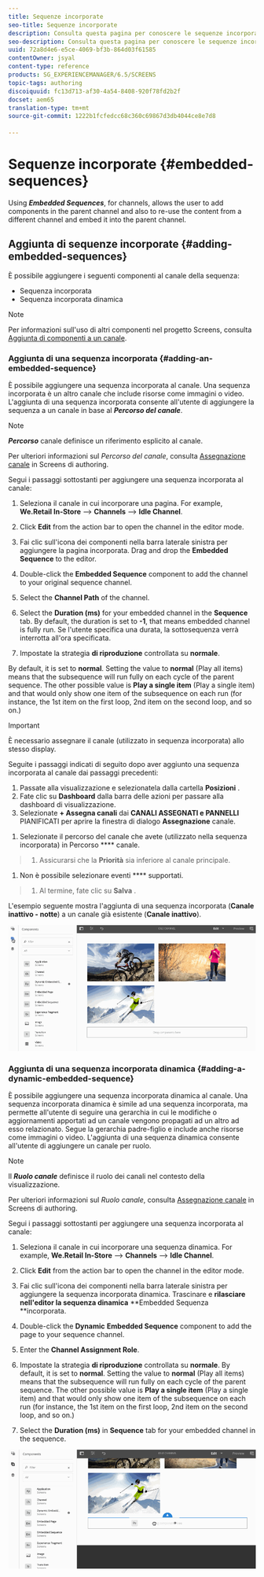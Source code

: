 ```yaml
---
title: Sequenze incorporate
seo-title: Sequenze incorporate
description: Consulta questa pagina per conoscere le sequenze incorporate per i canali che consentono all'utente di aggiungere i componenti nel canale padre e di riutilizzare il contenuto proveniente da un canale diverso e incorporarlo nel canale padre.
seo-description: Consulta questa pagina per conoscere le sequenze incorporate per i canali che consentono all'utente di aggiungere i componenti nel canale padre e di riutilizzare il contenuto proveniente da un canale diverso e incorporarlo nel canale padre.
uuid: 72a8d4e6-e5ce-4069-bf3b-864d03f61585
contentOwner: jsyal
content-type: reference
products: SG_EXPERIENCEMANAGER/6.5/SCREENS
topic-tags: authoring
discoiquuid: fc13d713-af30-4a54-8408-920f78fd2b2f
docset: aem65
translation-type: tm+mt
source-git-commit: 1222b1fcfedcc68c360c69867d3db4044ce8e7d8

---
```



# Sequenze incorporate {#embedded-sequences}

Using ***Embedded Sequences***, for channels, allows the user to add components in the parent channel and also to re-use the content from a different channel and embed it into the parent channel.

## Aggiunta di sequenze incorporate {#adding-embedded-sequences}

È possibile aggiungere i seguenti componenti al canale della sequenza:

* Sequenza incorporata
* Sequenza incorporata dinamica

>[!NOTE]
>
>Per informazioni sull&#39;uso di altri componenti nel progetto Screens, consulta [Aggiunta di componenti a un canale](adding-components-to-a-channel.md).

### Aggiunta di una sequenza incorporata {#adding-an-embedded-sequence}

È possibile aggiungere una sequenza incorporata al canale. Una sequenza incorporata è un altro canale che include risorse come immagini o video. L&#39;aggiunta di una sequenza incorporata consente all&#39;utente di aggiungere la sequenza a un canale in base al ***Percorso del canale***.

>[!NOTE]
>
>***Percorso*** canale definisce un riferimento esplicito al canale.
>
>Per ulteriori informazioni sul *Percorso del canale*, consulta [Assegnazione canale](channel-assignment.md) in Screens di authoring.

Segui i passaggi sottostanti per aggiungere una sequenza incorporata al canale:

1. Seleziona il canale in cui incorporare una pagina. For example, **We.Retail In-Store** --> **Channels** --> **Idle Channel**.

1. Click **Edit** from the action bar to open the channel in the editor mode.
1. Fai clic sull&#39;icona dei componenti nella barra laterale sinistra per aggiungere la pagina incorporata. Drag and drop the **Embedded Sequence** to the editor.
1. Double-click the **Embedded Sequence** component to add the channel to your original sequence channel.
1. Select the **Channel Path** of the channel.
1. Select the **Duration (ms)** for your embedded channel in the **Sequence** tab. By default, the duration is set to **-1**, that means embedded channel is fully run. Se l&#39;utente specifica una durata, la sottosequenza verrà interrotta all&#39;ora specificata.

1. Impostate la strategia **di riproduzione** controllata su **normale**.

By default, it is set to **normal**. Setting the value to **normal** (Play all items) means that the subsequence will run fully on each cycle of the parent sequence. The other possible value is **Play a single item** (Play a single item) and that would only show one item of the subsequence on each run (for instance, the 1st item on the first loop, 2nd item on the second loop, and so on.)

>[!IMPORTANT]
>È necessario assegnare il canale (utilizzato in sequenza incorporata) allo stesso display.
>
>Seguite i passaggi indicati di seguito dopo aver aggiunto una sequenza incorporata al canale dai passaggi precedenti:
>
>1. Passate alla visualizzazione e selezionatela dalla cartella **Posizioni** .
>1. Fate clic su **Dashboard** dalla barra delle azioni per passare alla dashboard di visualizzazione.
>1. Selezionate **+ Assegna canali** dai **CANALI ASSEGNATI e PANNELLI** PIANIFICATI per aprire la finestra di dialogo **Assegnazione** canale.
   >
   >
1. Selezionate il percorso del canale che avete (utilizzato nella sequenza incorporata) in Percorso **** canale.
>1. Assicurarsi che la **Priorità** sia inferiore al canale principale.
   >
   >
1. Non è possibile selezionare eventi **** supportati.
>1. Al termine, fate clic su **Salva** .
>



L&#39;esempio seguente mostra l&#39;aggiunta di una sequenza incorporata (**Canale inattivo - notte**) a un canale già esistente (**Canale inattivo**).

![new2](assets/new2.gif)

### Aggiunta di una sequenza incorporata dinamica {#adding-a-dynamic-embedded-sequence}

È possibile aggiungere una sequenza incorporata dinamica al canale. Una sequenza incorporata dinamica è simile ad una sequenza incorporata, ma permette all&#39;utente di seguire una gerarchia in cui le modifiche o aggiornamenti apportati ad un canale vengono propagati ad un altro ad esso relazionato. Segue la gerarchia padre-figlio e include anche risorse come immagini o video. L&#39;aggiunta di una sequenza dinamica consente all&#39;utente di aggiungere un canale per ruolo.

>[!NOTE]
>
>Il ***Ruolo canale*** definisce il ruolo dei canali nel contesto della visualizzazione.
>
>Per ulteriori informazioni sul *Ruolo canale*, consulta [Assegnazione canale](channel-assignment.md) in Screens di authoring.

Segui i passaggi sottostanti per aggiungere una sequenza incorporata al canale:

1. Seleziona il canale in cui incorporare una sequenza dinamica. For example, **We.Retail In-Store** --> **Channels** --> **Idle Channel**.

1. Click **Edit** from the action bar to open the channel in the editor mode.
1. Fai clic sull&#39;icona dei componenti nella barra laterale sinistra per aggiungere la sequenza incorporata dinamica. Trascinare e **rilasciare nell&#39;editor la sequenza dinamica** **Embedded Sequenza **incorporata.

1. Double-click the **Dynamic** **Embedded Sequence** component to add the page to your sequence channel.

1. Enter the **Channel Assignment Role**.
1. Impostate la strategia **di riproduzione** controllata su **normale**. By default, it is set to **normal**. Setting the value to **normal** (Play all items) means that the subsequence will run fully on each cycle of the parent sequence. The other possible value is **Play a single item** (Play a single item) and that would only show one item of the subsequence on each run (for instance, the 1st item on the first loop, 2nd item on the second loop, and so on.)

1. Select the **Duration (ms)** in **Sequence** tab for your embedded channel in the sequence.

![last](assets/latest.gif)

